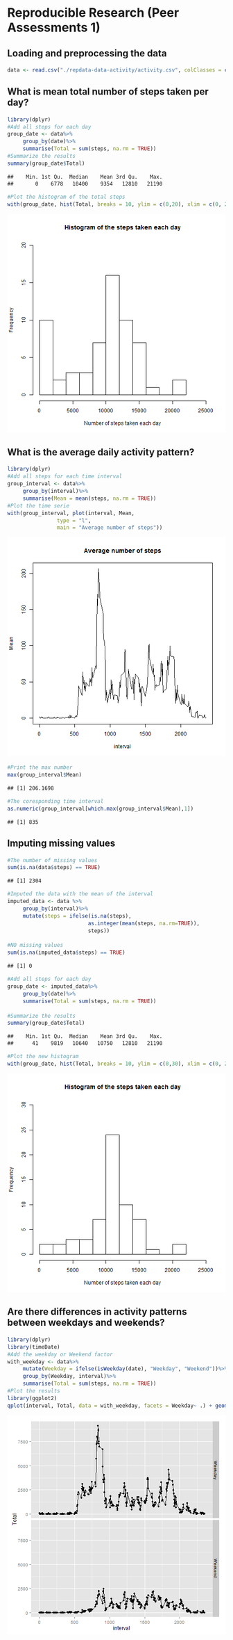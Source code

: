 
# Reproducible Research (Peer Assessments 1)

## Loading and preprocessing the data

```r
data <- read.csv("./repdata-data-activity/activity.csv", colClasses = c("numeric", "Date", "numeric"))
```

## What is mean total number of steps taken per day?


```r
library(dplyr)
#Add all steps for each day
group_date <- data%>%
     group_by(date)%>%
     summarise(Total = sum(steps, na.rm = TRUE))
#Summarize the results
summary(group_date$Total)
```

```
##    Min. 1st Qu.  Median    Mean 3rd Qu.    Max. 
##       0    6778   10400    9354   12810   21190
```

```r
#Plot the histogram of the total steps
with(group_date, hist(Total, breaks = 10, ylim = c(0,20), xlim = c(0, 25000), main = "Histogram of the steps taken each day", xlab = "Number of steps taken each day"), ylim = c(0,5))
```

![plot of chunk unnamed-chunk-2](figure/unnamed-chunk-2-1.png) 

## What is the average daily activity pattern?


```r
library(dplyr)
#Add all steps for each time interval
group_interval <- data%>%
     group_by(interval)%>%
     summarise(Mean = mean(steps, na.rm = TRUE))
#Plot the time serie
with(group_interval, plot(interval, Mean, 
                type = "l", 
                main = "Average number of steps")) 
```

![plot of chunk unnamed-chunk-3](figure/unnamed-chunk-3-1.png) 

```r
#Print the max number 
max(group_interval$Mean)
```

```
## [1] 206.1698
```

```r
#The coresponding time interval
as.numeric(group_interval[which.max(group_interval$Mean),1])
```

```
## [1] 835
```

## Imputing missing values


```r
#The number of missing values
sum(is.na(data$steps) == TRUE)
```

```
## [1] 2304
```

```r
#Imputed the data with the mean of the interval 
imputed_data <- data %>%
     group_by(interval)%>%
     mutate(steps = ifelse(is.na(steps), 
                          as.integer(mean(steps, na.rm=TRUE)), 
                          steps))

#NO missing values
sum(is.na(imputed_data$steps) == TRUE)
```

```
## [1] 0
```

```r
#Add all steps for each day
group_date <- imputed_data%>%
     group_by(date)%>%
     summarise(Total = sum(steps, na.rm = TRUE))

#Summarize the results
summary(group_date$Total)
```

```
##    Min. 1st Qu.  Median    Mean 3rd Qu.    Max. 
##      41    9819   10640   10750   12810   21190
```

```r
#Plot the new histogram 
with(group_date, hist(Total, breaks = 10, ylim = c(0,30), xlim = c(0, 25000), main = "Histogram of the steps taken each day", xlab = "Number of steps taken each day"), ylim = c(0,5))
```

![plot of chunk unnamed-chunk-4](figure/unnamed-chunk-4-1.png) 

## Are there differences in activity patterns between weekdays and weekends?


```r
library(dplyr)
library(timeDate)
#Add the weekday or Weekend factor
with_weekday <- data%>%
     mutate(Weekday = ifelse(isWeekday(date), "Weekday", "Weekend"))%>%
     group_by(Weekday, interval)%>%
     summarise(Total = sum(steps, na.rm = TRUE))
#Plot the results 
library(ggplot2)
qplot(interval, Total, data = with_weekday, facets = Weekday~ .) + geom_line()
```

![plot of chunk unnamed-chunk-5](figure/unnamed-chunk-5-1.png) 

